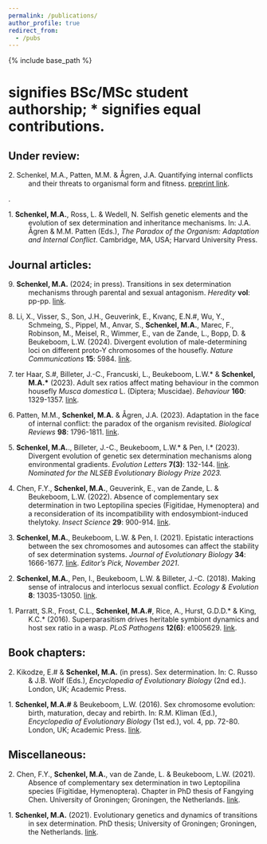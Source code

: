 ```yaml
---
permalink: /publications/
author_profile: true
redirect_from:
  - /pubs
---
```


{% include base_path %}

# signifies BSc/MSc student authorship; * signifies equal contributions.

## Under review:
<p style="margin-left: 40px; text-indent: -40px;">
2. Schenkel, M.A., Patten, M.M. & Ågren, J.A. Quantifying internal conflicts and their threats to organismal form and fitness. <a href="https://doi.org/10.1101/2024.02.05.578856"> preprint link</a>.
</p>.

<p style="margin-left: 40px; text-indent: -40px;">
1. <b>Schenkel, M.A.</b>, Ross, L. & Wedell, N. Selfish genetic elements and the evolution of sex determination and inheritance mechanisms. In: J.A. Ågren & M.M. Patten (Eds.), <i>The Paradox of the Organism: Adaptation and Internal Conflict</i>. Cambridge, MA, USA; Harvard University Press.
</p>

## Journal articles:
<p style="margin-left: 40px; text-indent: -40px;">
9. <b>Schenkel, M.A.</b> (2024; in press). Transitions in sex determination mechanisms through parental and sexual antagonism. <i>Heredity</i> <b>vol</b>: pp-pp. <a href="https://doi.org/10.1038/s41437-024-00717-x">link</a>.
</p>

<p style="margin-left: 40px; text-indent: -40px;">
8. Li, X., Visser, S., Son, J.H., Geuverink, E., Kıvanç, E.N.#, Wu, Y., Schmeing, S., Pippel, M., Anvar, S., <b>Schenkel, M.A.</b>, Marec, F., Robinson, M., Meisel, R., Wimmer, E., van de Zande, L., Bopp, D. & Beukeboom, L.W. (2024). Divergent evolution of male-determining loci on different proto-Y chromosomes of the housefly. <i>Nature Communications</i> <b>15</b>: 5984. <a href="https://doi.org/10.1038/s41467-024-50390-1">link</a>.
</p>

<p style="margin-left: 40px; text-indent: -40px;">
7. ter Haar, S.#, Billeter, J.-C., Francuski, L., Beukeboom, L.W.* & <b>Schenkel, M.A.*</b> (2023). Adult sex ratios affect mating behaviour in the common housefly <i>Musca domestica</i> L. (Diptera; Muscidae). <i>Behaviour</i> <b>160</b>: 1329-1357. <a href="https://doi.org/10.1163/1568539X-bja10241">link</a>.
</p>

<p style="margin-left: 40px; text-indent: -40px;">
6. Patten, M.M., <b>Schenkel, M.A.</b> & Ågren, J.A. (2023). Adaptation in the face of internal conflict: the paradox of the organism revisited. <i>Biological Reviews</i> <b>98</b>: 1796-1811. <a href="https://doi.org/10.1111/brv.12983">link</a>.
</p>

<p style="margin-left: 40px; text-indent: -40px;">
5. <b>Schenkel, M.A.</b>., Billeter, J.-C., Beukeboom, L.W.* & Pen, I.* (2023). Divergent evolution of genetic sex determination mechanisms along environmental gradients. <i>Evolution Letters</i> <b>7(3)</b>: 132-144. <a href="https://doi.org/10.1093/evlett/qrad011">link</a>. <i>Nominated for the NLSEB Evolutionary Biology Prize 2023.</i>
</p>

<p style="margin-left: 40px; text-indent: -40px;">
4. Chen, F.Y., <b>Schenkel, M.A.</b>, Geuverink, E., van de Zande, L. & Beukeboom, L.W. (2022). Absence of complementary sex determination in two Leptopilina species (Figitidae, Hymenoptera) and a reconsideration of its incompatibility with endosymbiont-induced thelytoky. <i>Insect Science</i> <b>29</b>: 900-914. <a href="https://doi.org/10.1111/1744-7917.12969">link</a>.
</p>

<p style="margin-left: 40px; text-indent: -40px;">
3. <b>Schenkel, M.A.</b>, Beukeboom, L.W. & Pen, I. (2021). Epistatic interactions between the sex chromosomes and autosomes can affect the stability of sex determination systems. <i>Journal of Evolutionary Biology</i> <b>34</b>: 1666-1677. <a href="https://doi.org/10.1111/jeb.13939">link</a>. <i>Editor’s Pick, November 2021</i>.
</p>

<p style="margin-left: 40px; text-indent: -40px;">
2. <b>Schenkel, M.A.</b>, Pen, I., Beukeboom, L.W. & Billeter, J.-C. (2018). Making sense of intralocus and interlocus sexual conflict. <i>Ecology & Evolution</i> <b>8</b>: 13035-13050. <a href="https://doi.org/10.1002/ece3.4629">link</a>.
</p>

<p style="margin-left: 40px; text-indent: -40px;">
1. Parratt, S.R., Frost, C.L., <b>Schenkel, M.A.#</b>, Rice, A., Hurst, G.D.D.* & King, K.C.* (2016). Superparasitism drives heritable symbiont dynamics and host sex ratio in a wasp. <i>PLoS Pathogens</i> <b>12(6)</b>: e1005629.  <a href="https://doi.org/10.1371/journal.ppat.1005629">link</a>.
</p>

## Book chapters:
<p style="margin-left: 40px; text-indent: -40px;">
  2. Kikodze, E.# & <b>Schenkel, M.A.</b> (in press). Sex determination. In: C. Russo & J.B. Wolf (Eds.), <i>Encyclopedia of Evolutionary Biology</i> (2nd ed.). London, UK; Academic Press.
</p>
<p style="margin-left: 40px; text-indent: -40px;">
  1. <b>Schenkel, M.A.#</b> & Beukeboom, L.W. (2016). Sex chromosome evolution: birth, maturation, decay and rebirth. In: R.M. Kliman (Ed.), <i>Encyclopedia of Evolutionary Biology</i> (1st ed.), vol. 4, pp. 72-80. London, UK; Academic Press. <a href="https://doi.org/10.1016/B978-0-12-800049-6.00147-5">link</a>.
</p>
  
## Miscellaneous:
<p style="margin-left: 40px; text-indent: -40px;">
  2. Chen, F.Y., <b>Schenkel, M.A.</b>, van de Zande, L. & Beukeboom, L.W. (2021). Absence of complementary sex determination in two Leptopilina species (Figitidae, Hymenoptera). Chapter in PhD thesis of Fangying Chen. University of Groningen; Groningen, the Netherlands. <a href="https://doi.org/10.33612/diss.174044388">link</a>.
</p>
<p style="margin-left: 40px; text-indent: -40px;">
  1. <b>Schenkel, M.A.</b> (2021). Evolutionary genetics and dynamics of transitions in sex determination. PhD thesis; University of Groningen; Groningen, the Netherlands. <a href="https://doi.org/10.33612/diss.166344703">link</a>.
</p>
